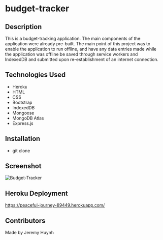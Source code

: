 # budget-tracker

## Description
This is a budget-tracking application. The main components of the application were already pre-built. The main point of this project was to enable the application to run offline, and have any data entries made while the application was offline be saved through service workers and IndexedDB and submitted upon re-establishment of an internet connection.

## Technologies Used
- Heroku
- HTML
- CSS
- Bootstrap
- IndexedDB
- Mongoose
- MongoDB Atlas
- Express.js

## Installation
- git clone 

## Screenshot
![Budget-Tracker](https://user-images.githubusercontent.com/88342540/167062123-f56ccbe7-2627-4dbf-a03a-338d5350456d.png)


## Heroku Deployment
<https://peaceful-journey-89449.herokuapp.com/>

## Contributors
Made by Jeremy Huynh


